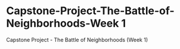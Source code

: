 # Capstone-Project-The-Battle-of-Neighborhoods-Week 1
Capstone Project - The Battle of Neighborhoods (Week 1)
